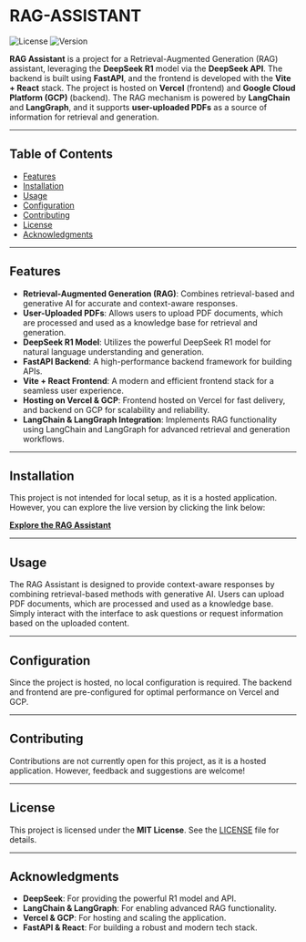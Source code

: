 # RAG-ASSISTANT
![License](https://img.shields.io/badge/license-MIT-blue.svg) 
![Version](https://img.shields.io/badge/version-1.0.0-green.svg) 

**RAG Assistant** is a project for a Retrieval-Augmented Generation (RAG) assistant, leveraging the **DeepSeek R1** model via the **DeepSeek API**. The backend is built using **FastAPI**, and the frontend is developed with the **Vite + React** stack. The project is hosted on **Vercel** (frontend) and **Google Cloud Platform (GCP)** (backend). The RAG mechanism is powered by **LangChain** and **LangGraph**, and it supports **user-uploaded PDFs** as a source of information for retrieval and generation.

---

## Table of Contents

- [Features](#features)
- [Installation](#installation)
- [Usage](#usage)
- [Configuration](#configuration)
- [Contributing](#contributing)
- [License](#license)
- [Acknowledgments](#acknowledgments)

---

## Features

- **Retrieval-Augmented Generation (RAG)**: Combines retrieval-based and generative AI for accurate and context-aware responses.
- **User-Uploaded PDFs**: Allows users to upload PDF documents, which are processed and used as a knowledge base for retrieval and generation.
- **DeepSeek R1 Model**: Utilizes the powerful DeepSeek R1 model for natural language understanding and generation.
- **FastAPI Backend**: A high-performance backend framework for building APIs.
- **Vite + React Frontend**: A modern and efficient frontend stack for a seamless user experience.
- **Hosting on Vercel & GCP**: Frontend hosted on Vercel for fast delivery, and backend on GCP for scalability and reliability.
- **LangChain & LangGraph Integration**: Implements RAG functionality using LangChain and LangGraph for advanced retrieval and generation workflows.

---

## Installation

This project is not intended for local setup, as it is a hosted application. However, you can explore the live version by clicking the link below:

[**Explore the RAG Assistant**](https://rag-assistant-ic0zjtvso-w1ndrunn3rrs-projects.vercel.app/) <!-- Replace with your Vercel deployment link -->

---

## Usage

The RAG Assistant is designed to provide context-aware responses by combining retrieval-based methods with generative AI. Users can upload PDF documents, which are processed and used as a knowledge base. Simply interact with the interface to ask questions or request information based on the uploaded content.

---

## Configuration

Since the project is hosted, no local configuration is required. The backend and frontend are pre-configured for optimal performance on Vercel and GCP.

---

## Contributing

Contributions are not currently open for this project, as it is a hosted application. However, feedback and suggestions are welcome!

---

## License

This project is licensed under the **MIT License**. See the [LICENSE](LICENSE) file for details.

---

## Acknowledgments

- **DeepSeek**: For providing the powerful R1 model and API.
- **LangChain & LangGraph**: For enabling advanced RAG functionality.
- **Vercel & GCP**: For hosting and scaling the application.
- **FastAPI & React**: For building a robust and modern tech stack.
